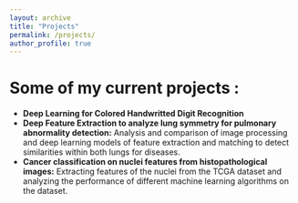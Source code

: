 ```yaml
---
layout: archive
title: "Projects"
permalink: /projects/
author_profile: true
---
```


Some of my current projects :
============================
* **Deep Learning for Colored Handwritted Digit Recognition**
* **Deep Feature Extraction to analyze lung symmetry for pulmonary abnormality detection:** Analysis and comparison of image processing and deep learning models of feature extraction and matching to detect similarities within both lungs for diseases.
* **Cancer classification on nuclei features from histopathological images:** Extracting features of the nuclei from the TCGA dataset and analyzing the performance of different machine learning algorithms on the dataset.
